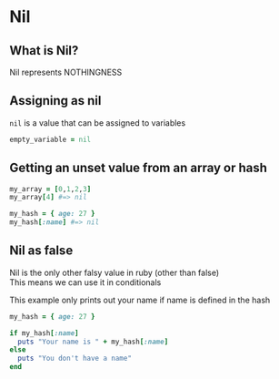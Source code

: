 # Nil

## What is Nil?
Nil represents NOTHINGNESS


## Assigning as nil
`nil` is a value that can be assigned to variables
```ruby
empty_variable = nil
```

## Getting an unset value from an array or hash
```ruby
my_array = [0,1,2,3]
my_array[4] #=> nil

my_hash = { age: 27 }
my_hash[:name] #=> nil

```

## Nil as false
Nil is the only other falsy value in ruby (other than false)  
This means we can use it in conditionals


This example only prints out your name if name is defined in the hash
```ruby
my_hash = { age: 27 }

if my_hash[:name]
  puts "Your name is " + my_hash[:name]
else
  puts "You don't have a name"
end
```








